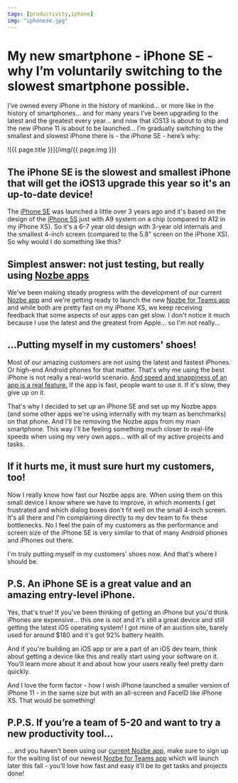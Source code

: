 ```yaml
---
tags: [productivity,iphone]
img: "iphonese.jpg"
---
```


# My new smartphone - iPhone SE - why I’m voluntarily switching to the slowest smartphone possible.

I’ve owned every iPhone in the history of mankind... or more like in the history of smartphones... and for many years I’ve been upgrading to the latest and the greatest every year... and now that iOS13 is about to ship and the new iPhone 11 is about to be launched... I’m gradually switching to the smallest and slowest iPhone there is - the iPhone SE - here’s why:

<!--More-->

![{{ page.title }}](/img/{{ page.img }})

## The iPhone SE is the slowest and smallest iPhone that will get the iOS13 upgrade this year so it's an up-to-date device!

The [iPhone SE](https://en.m.wikipedia.org/wiki/IPhone_SE) was launched a little over 3 years ago and it's based on the design of the [iPhone 5S](https://en.m.wikipedia.org/wiki/IPhone_5S) just with A9 system on a chip (compared to A12 in my iPhone XS). So it's a 6-7 year old design with 3-year old internals and the smallest 4-inch screen (compared to the 5.8" screen on the iPhone XS). So why would I do something like this?

## Simplest answer: not just testing, but really using [Nozbe apps][n]

We've been making steady progress with the development of our current [Nozbe app][n] and we're getting ready to launch the new [Nozbe for Teams app](https://nozbe.com/4) and while both are pretty fast on my iPhone XS, we keep receiving feedback that some aspects of our apps can get slow. I don't notice it much because I use the latest and the greatest from Apple... so I'm not really...

## ...Putting myself in my customers' shoes!

Most of our amazing customers are not using the latest and fastest iPhones. Or high-end Android phones for that matter. That's why me using the best iPhone is not really a real-world scenario. [And speed and snappiness of an app is a real feature.](https://craigmod.com/essays/fast_software/) If the app is fast, people want to use it. If it's slow, they give up on it.

That's why I decided to set up an iPhone SE and set up my Nozbe apps (and some other apps we're using internally with my team as benchmarks) on that phone. And I'll be removing the Nozbe apps from my main smartphone. This way I'll be feeling something much closer to real-life speeds when using my very own apps... with all of my active projects and tasks.

## If it hurts me, it must sure hurt my customers, too!

Now I really know how fast our Nozbe apps are. When using them on this small device I know where we have to improve, in which moments I get frustrated and which dialog boxes don't fit well on the small 4-inch screen. It's all there and I'm complaining directly to my dev team to fix these bottlenecks. No I feel the pain of my customers as the performance and screen size of the iPhone SE is very similar to that of many Android phones and iPhones out there.

I'm truly putting myself in my customers' shoes now. And that's where I should be.

## P.S. An iPhone SE is a great value and an amazing entry-level iPhone.

Yes, that's true! If you've been thinking of getting an iPhone but you'd think iPhones are expensive... this one is not and it's still a great device and still getting the latest iOS operating system! I got mine of an auction site, barely used for around $180 and it's got 92% battery health.

And if you're building an iOS app or are a part of an iOS dev team, think about getting a device like this and really start using your software on it. You'll learn more about it and about how your users really feel pretty darn quickly.

And I love the form factor - how I wish iPhone launched a smaller version of iPhone 11 - in the same size but with an all-screen and FaceID like iPhone XS. That would be something!

## P.P.S. If you’re a team of 5-20 and want to try a new productivity tool...

... and you haven’t been using our [current Nozbe app][n], make sure to sign up for the waiting list of our newest [Nozbe for Teams app](https://nozbe.com/) which will launch later this fall - you’ll love how fast and easy it’ll be to get tasks and projects done!

[n]: https://nozbe.com/?a=mike
[p]: /podcast